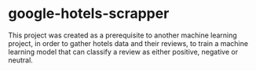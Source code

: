 # google-hotels-scrapper
This project was created as a prerequisite to another machine learning project, in order to gather hotels data and their reviews, to train a machine learning model that can classify a review as either positive, negative or neutral.
